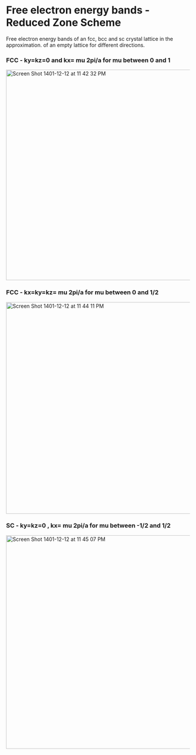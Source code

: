 # Free electron energy bands - Reduced Zone Scheme
Free electron energy bands of an fcc, bcc and sc crystal lattice in the approximation. of an empty lattice for different directions.

### FCC - ky=kz=0 and kx= mu 2pi/a for mu between 0 and 1

<img width="576" alt="Screen Shot 1401-12-12 at 11 42 32 PM" src="https://user-images.githubusercontent.com/89476798/222818410-ab86e463-be0c-4c8a-95de-318194c89ae3.png">

### FCC - kx=ky=kz= mu 2pi/a for mu between 0 and 1/2

<img width="579" alt="Screen Shot 1401-12-12 at 11 44 11 PM" src="https://user-images.githubusercontent.com/89476798/222819022-c878fa45-b2f1-4680-bef9-4c9c8b21cc6e.png">

### SC - ky=kz=0 , kx= mu 2pi/a for mu between -1/2 and 1/2

<img width="584" alt="Screen Shot 1401-12-12 at 11 45 07 PM" src="https://user-images.githubusercontent.com/89476798/222819419-aef9cac6-1e9d-41d1-8df2-2df755328290.png">
